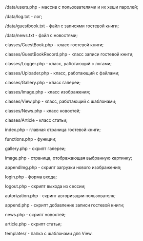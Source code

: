 /data/users.php - массив с пользователями и их хеши паролей;

/data/log.txt - лог;

/data/guestbook.txt - файл с записями гостевой книги;

/data/news.txt - файл с новостями;

classes/GuestBook.php - класс гостевой книги;

classes/GuestBookRecord.php - класс записи гостевой книги;

classes/Logger.php - класс, работающий с логами;

classes/Uploader.php - класс, работающий с файлами;

classes/Gallery.php - класс галереи;

classes/Image.php - класс изображения;

classes/View.php - класс, работающий с шаблонами;

classes/News.php - класс новостей;

classes/Article - класс статьи;

index.php - главная страница гостевой книги;

functions.php - функции;

gallery.php - скрипт галереи;

image.php - страница, отображающая выбранную картинку;

appendImg.php - скрипт загрузки нового изображения;

login.php - форма входа;

logout.php - скрипт выхода из сессии;

autorization.php - скрипт авторизации пользователя;

append.php - скрипт добавление записи гостевой книги;

news.php - скрипт новостей;

article.php - скрипт статьи;

templates/ - папка с шаблонами для View.


